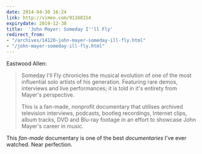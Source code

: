 ```yaml
---
date: 2014-04-30 16:24
link: http://vimeo.com/91168154
expirydate: 2019-12-30
title:  'John Mayer: Someday I''ll Fly'
redirect_from:
- "/archives/14120-john-mayer-someday-ill-fly.html"
- "/john-mayer-someday-ill-fly.html"
---
```



Eastwood Allen:  

> Someday I'll Fly chronicles the musical evolution of one of the most influential solo artists of his generation. Featuring rare demos, interviews and live performances; it is told in it's entirety from Mayer's perspective.
> 
> This is a fan-made, nonprofit documentary that utilises archived television interviews, podcasts, bootleg recordings, Internet clips, album tracks, DVD and Blu-ray footage in an effort to showcase John Mayer's career in music.

This *fan-made* documentary is one of the best _documentaries_ I've ever watched. Near perfection. 
